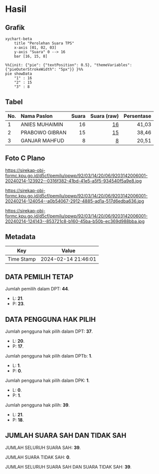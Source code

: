 # Hasil

## Grafik

```mermaid
xychart-beta
    title "Perolehan Suara TPS"
    x-axis [01, 02, 03]
    y-axis "Suara" 0 --> 16
    bar [16, 15, 8]
```

```mermaid
%%{init: {"pie": {"textPosition": 0.5}, "themeVariables": {"pieOuterStrokeWidth": "5px"}} }%%
pie showData
    "1" : 16
    "2" : 15
    "3" : 8
```

## Tabel

| No. | Nama Paslon    | Suara | Suara (raw) | Persentase |
|:--- |:-------------- | -----:| -----------:| ----------:|
| 1   | ANIES MUHAIMIN | 16    | [16][p-1]   | 41,03      |
| 2   | PRABOWO GIBRAN | 15    | [15][p-2]   | 38,46      |
| 3   | GANJAR MAHFUD  | 8     | [8][p-3]    | 20,51      |


[p-1]: https://github.com/gigit-pemilu/pemilu-2024-92-papua-barat/blob/main/pilpres/hitung-suara/sub/92-papua-barat/sub/03-fak-fak/sub/14-mbahamdandara/sub/2006-mbahamdandra/sub/001-tps/sub/paslon-1.txt
[p-2]: https://github.com/gigit-pemilu/pemilu-2024-92-papua-barat/blob/main/pilpres/hitung-suara/sub/92-papua-barat/sub/03-fak-fak/sub/14-mbahamdandara/sub/2006-mbahamdandra/sub/001-tps/sub/paslon-2.txt
[p-3]: https://github.com/gigit-pemilu/pemilu-2024-92-papua-barat/blob/main/pilpres/hitung-suara/sub/92-papua-barat/sub/03-fak-fak/sub/14-mbahamdandara/sub/2006-mbahamdandra/sub/001-tps/sub/paslon-3.txt

## Foto C Plano

https://sirekap-obj-formc.kpu.go.id/d5cf/pemilu/ppwp/92/03/14/20/06/9203142006001-20240214-123922--0316f382-41bd-41e5-a5f5-934540f5a9e8.jpg

https://sirekap-obj-formc.kpu.go.id/d5cf/pemilu/ppwp/92/03/14/20/06/9203142006001-20240214-124054--a0b54067-2912-4885-ad1a-517d6edba636.jpg

https://sirekap-obj-formc.kpu.go.id/d5cf/pemilu/ppwp/92/03/14/20/06/9203142006001-20240214-124143--853721c8-b160-45ba-b50b-ec369d988bba.jpg


## Metadata

| Key        | Value               |
| ---------- | ------------------- |
| Time Stamp | 2024-02-14 21:46:01 |


## DATA PEMILIH TETAP

Jumlah pemilih dalam DPT: **44**.
 * L: **21**.
 * P: **23**.

## DATA PENGGUNA HAK PILIH

Jumlah pengguna hak pilih dalam DPT: **37**.
 * L: **20**.
 * P: **17**.

Jumlah pengguna hak pilih dalam DPTb: **1**.
 * L: **1**.
 * P: **0**.

Jumlah pengguna hak pilih dalam DPK: **1**.
 * L: **0**.
 * P: **1**.

Jumlah pengguna hak pilih: **39**.
 * L: **21**.
 * P: **18**.

## JUMLAH SUARA SAH DAN TIDAK SAH

JUMLAH SELURUH SUARA SAH: **39**.

JUMLAH SUARA TIDAK SAH: **0**.

JUMLAH SELURUH SUARA SAH DAN SUARA TIDAK SAH: **39**.


